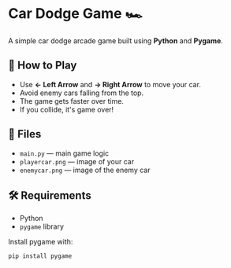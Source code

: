 # Car Dodge Game 🏎️

A simple car dodge arcade game built using **Python** and **Pygame**.

## 🔹 How to Play
- Use **← Left Arrow** and **→ Right Arrow** to move your car.
- Avoid enemy cars falling from the top.
- The game gets faster over time.
- If you collide, it's game over!

## 📁 Files
- `main.py` — main game logic
- `playercar.png` — image of your car
- `enemycar.png` — image of the enemy car

## 🛠️ Requirements
- Python 
- `pygame` library

Install pygame with:
```bash
pip install pygame
